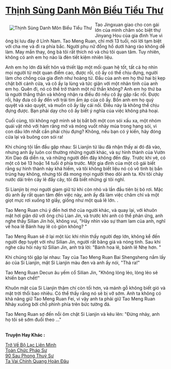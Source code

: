 <a href="https://truyentiki.com/thinh-sung-danh-mon-bieu-tieu-thu.30650/" title="Thịnh Sủng Danh Môn Biểu Tiểu Thư"><h1>Thịnh Sủng Danh Môn Biểu Tiểu Thư</h1></a><div style="display:table"><img align="right" style="float: left; padding: 10px;" src="https://truyentiki.com/a/img/str/src/30650.jpg" alt="Thịnh Sủng Danh Môn Biểu Tiểu Thư">Tao Jingxuan giao cho con gái lớn của mình chăm sóc biệt thự Jinyang Hou của gia đình Yue vì ông bị lưu đày ở Lĩnh Nam. Tao Meng Ruan, chỉ mới 13 tuổi, nói lời tạm biệt với cha mẹ và đi ra phía bắc. Người phụ nữ đồng hồ dưới hàng rào không dễ làm. May mắn thay, ông bà tôi rất thích nó và chú tôi quan tâm. Tuy nhiên, không có anh em họ nào là đèn tiết kiệm nhiên liệu. <p></p> Anh em họ lớn đã kết hôn và thiết lập một mối quan hệ tốt, tất cả họ nhìn mọi người từ một quan điểm cao, được rồi, cô ấy có thể chịu đựng, người làm cho chồng của gia đình như hoàng tử. Đầu của anh em họ thứ hai bị kẹp chặt bởi cánh cửa, và cô ấy lạ lùng và tức giận với một nhân tình của anh em họ. Quên đi, nó có thể trở thành một nữ thần không? Anh em họ thứ ba là người thẳng thắn và không nhận ra điều đó nếu cô ấy gặp rắc rối. Được rồi, hãy đưa cô ấy đến với trái tim ấm áp của cô ấy. Bốn anh em họ quỷ quyệt và xảo quyệt, và muốn cô ấy lấy cái nồi. Điều này là không thể chịu đựng được. Bạn phải dạy cho cô ấy biết ý nghĩa của việc không phá hoại. <p></p> Cuối cùng, tôi không ngờ mình sẽ bị bắt bởi một con sói xấu xa, một nhóm quái vật nhỏ với hàm răng mở và móng vuốt nhảy múa trong hang sói, vì con dâu lớn nhất cần phải chịu đựng? Không, nếu bạn có ý kiến, hãy đóng cửa lại và buông con sói ra! <p></p> Khi chúng tôi lần đầu gặp nhau: Si Lianjin từ lâu đã nhận thấy ai đó đã vào, nhưng anh ấy luôn coi thường những người khác, và sự hình thành của Vườn Xin Dao đã diễn ra, và những người đến đây không đến đây. Trước khi vẽ, có một cô bé 13 hoặc 14 tuổi ở phía trước. Một gia đình của một cô gái biết rằng sự hình thành này khá hiếm, và tôi không biết liệu nó có vô tình bị bắn trúng hay không, nhưng tôi đã mong mọi người theo dõi anh ta. Khi tôi chảy nước dãi trên cây lê đầy cây, tôi đã biết những gì tôi nghĩ. <p></p> Si Lianjin bị mọi người giam giữ từ khi còn nhỏ và lần đầu tiên bị bỏ rơi. Mặc dù anh ấy rất quan tâm đến việc này, anh ấy đã làm việc chăm chỉ và một giọt mực rơi xuống tờ giấy, giống như một quả lê lớn. . <p></p> Tao Meng Ruan chú ý đến hơi thở của người khác, và quay lại, với khuôn mặt hơi giận dữ với ông chủ Lian Jin, và trước khi anh có thể phản ứng, anh nghe thấy Silian Jin hỏi, không vui, "Hãy nhìn vào sự tham lam của anh, nghĩ về hoa lê Bánh hay lê có giòn không? " <p></p> Tao Meng Ruan sẽ ở lại một lúc khi nhìn thấy người đẹp lớn, không kể đến người đẹp tuyệt vời như Silian Jin, người rất băng giá và nóng tính. Sau khi nghe câu hỏi này từ Silian Jin, anh trả lời: "Bánh hoa lê, bánh lê Nhẹ hơn. " <p></p> Khi chúng tôi gặp lại nhau: Tay của Tao Meng Ruan Bai Shengsheng nắm lấy áo của Si Lianjin, mặt Si Lianjin màu đen và anh ấy nói, "Thả ra!" <p></p> Tao Meng Ruan Decun âu yếm cổ Silian Jin, "Không lỏng lẻo, lỏng lẻo sẽ khiến bạn chết!" <p></p> Khuôn mặt của Si Lianjin thậm chí còn tối hơn, và mảnh gỗ không biết gió và mặt trời thổi bao nhiêu. Có thể thấy rằng nó sẽ bị vỡ sớm. Anh ta không có khả năng giữ Tao Meng Ruan Fei, vì vậy anh ta phải giữ Tao Meng Ruan Nhảy xuống bởi chỗ phình phía trên bức tường đá. <p></p> Tao Meng Ruan sợ đến nỗi ôm chặt Si Lianjin và kêu lên: "Đừng nhảy, anh họ tôi sẽ sớm đuổi theo ..."</div><p><br><b>Truyện Hay Khác :</b></p><a href="https://truyentiki.com/tro-ve-bo-lac-lien-minh.30649/" alt="Trở Về Bộ Lạc Liên Minh">Trở Về Bộ Lạc Liên Minh</a><br/><a href="https://github.com/nownovels/truyenhay/tree/master/truyenhay/30740/README.md" alt="Toàn Chức Pháp Sư">Toàn Chức Pháp Sư</a><br/><a href="https://github.com/nownovels/top500/tree/master/truyenhay/33707/" alt="90 Sau Phong Thuỷ Sư">90 Sau Phong Thuỷ Sư</a><br/><a href="https://github.com/nownovels/truyenhay/tree/master/truyenhay/30748/README.md" alt="Ta Vai Chính Quang Hoàn Đâu">Ta Vai Chính Quang Hoàn Đâu</a><br/>